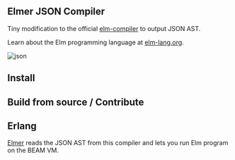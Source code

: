 ## Elmer JSON Compiler

Tiny modification to the official [elm-compiler](http://github.com/elm-lang/elm-compiler) to output JSON AST.

Learn about the Elm programming language at [elm-lang.org](http://elm-lang.org/).

![json](https://raw.githubusercontent.com/vic/elmer-json-compiler/master/elmer-json.png)

## Install


## Build from source / Contribute


## Erlang

[Elmer](http://github.com/vic/elmer-compiler) reads the JSON AST from this compiler and lets you run Elm program on the BEAM VM.
